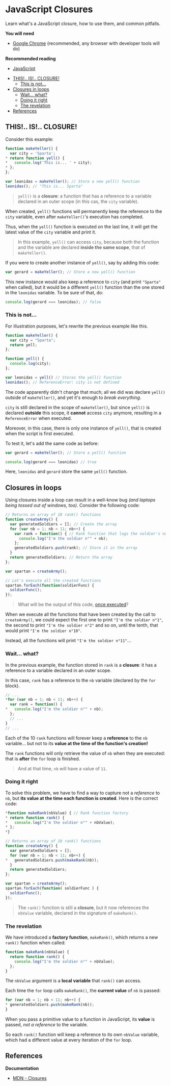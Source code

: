 # JavaScript Closures

Learn what's a JavaScript closure, how to use them, and common pitfalls.

**You will need**

* [Google Chrome][chrome] (recommended, any browser with developer tools will do)

**Recommended reading**

* [JavaScript](../js/)

<!-- START doctoc generated TOC please keep comment here to allow auto update -->
<!-- DON'T EDIT THIS SECTION, INSTEAD RE-RUN doctoc TO UPDATE -->

- [THIS!.. IS!.. CLOSURE!](#this-is-closure)
  - [This is not...](#this-is-not)
- [Closures in loops](#closures-in-loops)
  - [Wait... what?](#wait-what)
  - [Doing it right](#doing-it-right)
  - [The revelation](#the-revelation)
- [References](#references)

<!-- END doctoc generated TOC please keep comment here to allow auto update -->



## THIS!.. IS!.. CLOSURE!

Consider this example:

```javascript
function makeYeller() {
  var city = 'Sparta';
* return function yell() {
*   console.log('This is... ' + city);
* };
};

var leonidas = makeYeller(); // Store a new yell() function
leonidas(); // "This is... Sparta"
```

> `yell()` is a **closure**: a function that has a reference to a variable declared in an outer scope (in this cas, the `city` variable).

When created, `yell()` functions will permanently keep the reference to the `city` variable, even after `makeYeller()`'s execution has completed.

Thus, when the `yell()` function is executed on the last line, it will get the latest value of the `city` variable and print it.

<!-- slide-notes -->

> In this example, `yell()` can access `city`, because both the function and the variable are declared **inside the same scope**, that of `makeYeller()`.

If you were to create another instance of `yell()`, say by adding this code:

```javascript
var gerard = makeYeller(); // Store a new yell() function
```

This new instance would also keep a reference to `city` (and print `"Sparta"` when called), but it would be a different `yell()` function than the one stored in the `leonidas` variable.
To be sure of that, do:

```javascript
console.log(gerard === leonidas); // false
```



### This is not...

For illustration purposes, let's rewrite the previous example like this.

```javascript
function makeYeller() {
  var city = "Sparta";
  return yell;
};

function yell() {
  console.log(city);
};

var leonidas = yell() // Stores the yell() function
leonidas(); // ReferenceError: city is not defined
```

The code apparently didn't change that much; all we did was declare `yell()` outside of `makeYeller()`, and yet it's enough to _break everything_.

`city` is still declared in the scope of `makeYeller()`, but since `yell()` is declared **outside** this scope, it **cannot** access `city` anymore, resulting in a `ReferenceError` when executed.

<!-- slide-notes -->

Moreover, in this case, there is only one instance of `yell()`, that is created when the script is first executed.

To test it, let's add the same code as before:

```javascript
var gerard = makeYeller(); // Store a yell() function

console.log(gerard === leonidas) // true
```
Here, `leonidas` and `gerard` store the same `yell()` function.



## Closures in loops

Using closures inside a loop can result in a well-know bug _(and laptops being tossed out of windows, too)_.
Consider the following code:

```javascript
// Returns an array of 10 rank() functions
function createArmy() {
  var generatedSoldiers = []; // Create the array
  for (var nb = 1; nb < 11; nb++) {
    var rank = function() { // Rank function that logs the soldier's number
      console.log("I'm the soldier n°" + nb);
    };
    generatedSoldiers.push(rank); // Store it in the array
  }
  return generatedSoldiers; // Return the array
};

var spartan = createArmy();

// Let's execute all the created functions
spartan.forEach(function(soldierFunc) {
  soldierFunc();
});
```
> What will be the output of this code, [once executed][closure-loop-bug-codepen]?

<!-- slide-notes -->

When we execute all the functions that have been created by the call to `createArmy()`, we could expect the first one to print `"I'm the soldier n°1"`, the second to print `"I'm the soldier n°2"` and so on, until the tenth, that would print `"I'm the soldier n°10"`.

Instead, all the functions will print `"I'm the soldier n°11"`...



### Wait... what?

In the previous example, the function stored in `rank` is a **closure**: it has a reference to a variable declared in an outer scope.

In this case, `rank` has a reference to the `nb` variable (declared by the `for` block).

```javascript
// ...
*for (var nb = 1; nb < 11; nb++) {
  var rank = function() {
*   console.log("I'm the soldier n°" + nb);
  };
  // ...
}
// ...
```

Each of the 10 `rank` functions will forever keep a **reference** to the `nb` variable... but not to its **value at the time of the function's creation!**

The `rank` functions will only retrieve the value of `nb` when they are executed: that is **after** the `for` loop is finished.

> And at that time, `nb` will have a value of `11`.



### Doing it right

To solve this problem, we have to find a way to capture not a *reference* to `nb`, but **its value at the time each function is created**. Here is the correct code:

```javascript
*function makeRank(nbValue) { // Rank function factory
* return function rank() {
*   console.log("I'm the soldier n°" + nbValue);
* };
*}

// Returns an array of 10 rank() functions
function createArmy() {
  var generatedSoldiers = [];
  for (var nb = 1; nb < 11; nb++) {
*   generatedSoldiers.push(makeRank(nb));
  }
  return generatedSoldiers;
};

var spartan = createArmy();
spartan.forEach(function( soldierFunc ) {
  soldierFunc();
});
```

> The `rank()` function is still a **closure**, but it now references the `nbValue` variable, declared in the signature of `makeRank()`.

### The revelation

We have introduced a **factory function**, `makeRank()`, which returns a new `rank()` function when called:

```javascript
function makeRank(nbValue) {
  return function rank() {
    console.log("I'm the soldier n°" + nbValue);
  };
}
```

The `nbValue` argument is a **local variable** that `rank()` can access.

Each time the `for` loop calls `makeRank()`, the **current value** of `nb` is passed:

```javascript
for (var nb = 1; nb < 11; nb++) {
* generatedSoldiers.push(makeRank(nb));
}
```

When you pass a primitive value to a function in JavaScript, its **value** is passed, *not a reference* to the variable.

So each `rank()` function will keep a reference to its own `nbValue` variable, which had a different value at every iteration of the `for` loop.



## References

**Documentation**

* [MDN - Closures][closure]



[chrome]: https://www.google.com/chrome/
[closure]: https://developer.mozilla.org/en-US/docs/Web/JavaScript/Closures
[closure-loop-bug-codepen]: http://codepen.io/AlphaHydrae/pen/gmYQpN?editors=0010#0
